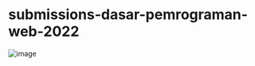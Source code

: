 # submissions-dasar-pemrograman-web-2022

![image](https://user-images.githubusercontent.com/52597151/172093078-4c9c92b7-c4db-47fc-9941-09a52ca8803c.png)
